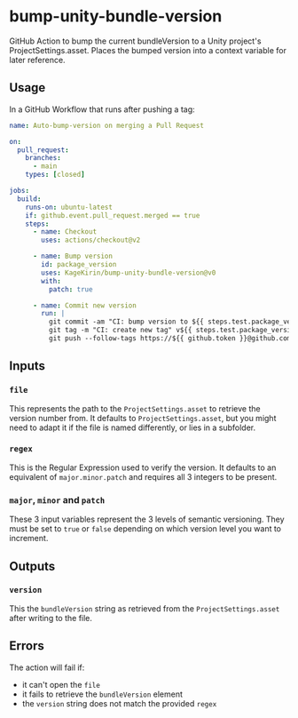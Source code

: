 # bump-unity-bundle-version

GitHub Action to bump the current bundleVersion to a Unity project's ProjectSettings.asset.
Places the bumped version into a context variable for later reference.

## Usage

In a GitHub Workflow that runs after pushing a tag:

```yaml
name: Auto-bump-version on merging a Pull Request

on:
  pull_request:
    branches:
      - main
    types: [closed]

jobs:
  build:
    runs-on: ubuntu-latest
    if: github.event.pull_request.merged == true
    steps:
      - name: Checkout
        uses: actions/checkout@v2

      - name: Bump version
        id: package_version
        uses: KageKirin/bump-unity-bundle-version@v0
        with:
          patch: true

      - name: Commit new version
        run: |
          git commit -am "CI: bump version to ${{ steps.test.package_version.version }}"
          git tag -m "CI: create new tag" v${{ steps.test.package_version.version }}
          git push --follow-tags https://${{ github.token }}@github.com/OWNER/REPO
```

## Inputs

### `file`

This represents the path to the `ProjectSettings.asset` to retrieve the version number from.
It defaults to `ProjectSettings.asset`,
but you might need to adapt it if the file is named differently,
or lies in a subfolder.

### `regex`

This is the Regular Expression used to verify the version.
It defaults to an equivalent of `major.minor.patch` and requires all 3 integers to be present.

### `major`, `minor` and `patch`

These 3 input variables represent the 3 levels of semantic versioning.
They must be set to `true` or `false` depending on which version level you want to increment.

## Outputs

### `version`

This the `bundleVersion` string as retrieved from the `ProjectSettings.asset` after writing to the file.

## Errors

The action will fail if:

* it can't open the `file`
* it fails to retrieve the `bundleVersion` element
* the `version` string does not match the provided `regex`
